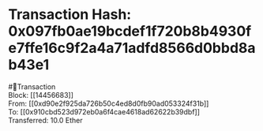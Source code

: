 
Transaction Hash: 0x097fb0ae19bcdef1f720b8b4930fe7ffe16c9f2a4a71adfd8566d0bbd8ab43e1
====================================================================================
  
#💸Transaction  
Block: [[14456683]]  
From: [[0xd90e2f925da726b50c4ed8d0fb90ad053324f31b]]  
To: [[0x910cbd523d972eb0a6f4cae4618ad62622b39dbf]]  
Transferred: 10.0 Ether